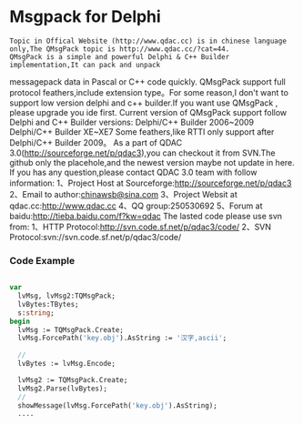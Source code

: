# Msgpack for Delphi
    Topic in Offical Website (http://www.qdac.cc) is in chinese language only,The QMsgPack topic is http://www.qdac.cc/?cat=44.
    QMsgPack is a simple and powerful Delphi & C++ Builder implementation,It can pack and unpack 
messagepack data in Pascal or C++ code quickly.
    QMsgPack support full protocol feathers,include extension type。For some reason,I don't want to
support low version delphi and c++ builder.If you want use QMsgPack , please upgrade you ide first.
    Current version of QMsgPack support follow Delphi and C++ Builder versions:
    Delphi/C++ Builder 2006~2009
    Delphi/C++ Builder XE~XE7
    Some feathers,like RTTI only support after Delphi/C++ Builder 2009。
    As a part of QDAC 3.0(http://sourceforge.net/p/qdac3),you can checkout it from SVN.The github 
only the placehole,and the newest version maybe not update in here.
    If you has any question,please contact QDAC 3.0 team with follow information:
    1、Project Host at Sourceforge:http://sourceforge.net/p/qdac3
    2、Email to author:chinawsb@sina.com
    3、Project Websit at qdac.cc:http://www.qdac.cc
    4、QQ group:250530692
    5、Forum at baidu:http://tieba.baidu.com/f?kw=qdac
    The lasted code please use svn from:
    1、HTTP Protocol:http://svn.code.sf.net/p/qdac3/code/
    2、SVN Protocol:svn://svn.code.sf.net/p/qdac3/code/
    
### Code Example
```Pascal

var
  lvMsg, lvMsg2:TQMsgPack;
  lvBytes:TBytes;
  s:string;
begin
  lvMsg := TQMsgPack.Create;
  lvMsg.ForcePath('key.obj').AsString := '汉字,ascii';
    
  //
  lvBytes := lvMsg.Encode;

  lvMsg2 := TQMsgPack.Create;
  lvMsg2.Parse(lvBytes);
  //
  showMessage(lvMsg.ForcePath('key.obj').AsString);
  ....
  
  ```
